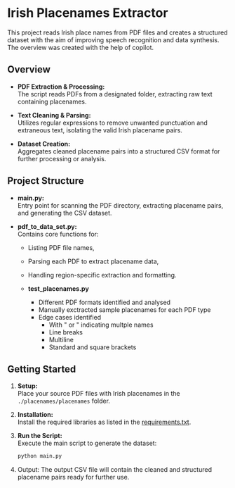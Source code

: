 # Irish Placenames Extractor

This project reads Irish place names from PDF files and creates a structured dataset with the aim of improving speech recognition and data synthesis. The overview was created with the help of copilot.

## Overview

- **PDF Extraction & Processing:**  
  The script reads PDFs from a designated folder, extracting raw text containing placenames.

- **Text Cleaning & Parsing:**  
  Utilizes regular expressions to remove unwanted punctuation and extraneous text, isolating the valid Irish placename pairs.

- **Dataset Creation:**  
  Aggregates cleaned placename pairs into a structured CSV format for further processing or analysis.

## Project Structure

- **main.py:**  
  Entry point for scanning the PDF directory, extracting placename pairs, and generating the CSV dataset.

- **pdf_to_data_set.py:**  
  Contains core functions for:
  - Listing PDF file names,
  - Parsing each PDF to extract placename data,
  - Handling region-specific extraction and formatting.

  - **test_placenames.py**
    - Different PDF formats identified and analysed
    - Manually exctracted sample placenames for each PDF type
    - Edge cases identified
        - With " or " indicating multple names
        - Line breaks
        - Multiline
        - Standard and square brackets
          
## Getting Started

1. **Setup:**  
   Place your source PDF files with Irish placenames in the `./placenames/placenames` folder.

2. **Installation:**  
   Install the required libraries as listed in the [requirements.txt](./requirements.txt).

3. **Run the Script:**  
   Execute the main script to generate the dataset:
   ```bash
   python main.py

4. Output:
The output CSV file will contain the cleaned and structured placename pairs ready for further use. 
